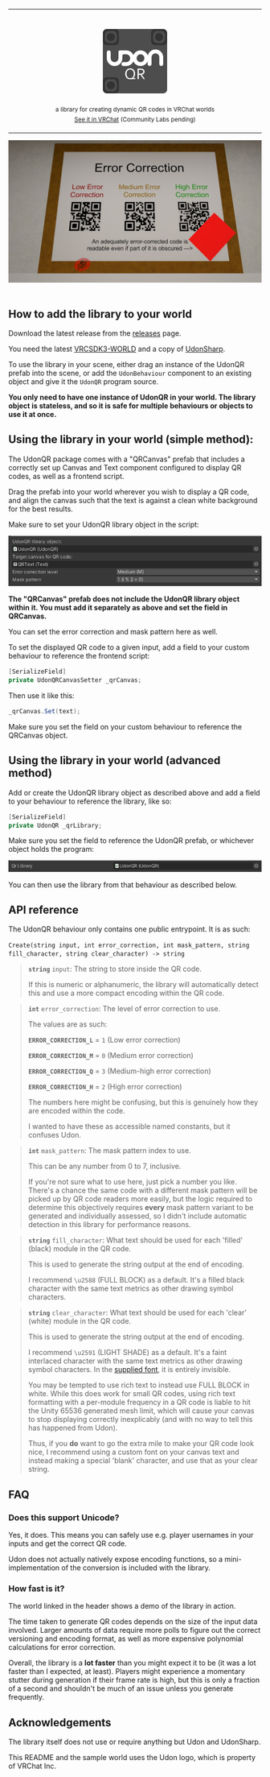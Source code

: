 ***

<h1 align="center">
<sub>
    <img src=".github/assets/udon-qr.svg" height="128">
</sub>
</h1>
<p align="center">
<sup>
a library for creating dynamic QR codes in VRChat worlds
</sup>
<br>
<sup>
    <a href="https://vrchat.com/home/world/wrld_c098235d-591e-4580-9a36-4fc09db61a24">See it in VRChat</a>
    (Community Labs pending)
</sup>
</p>

***

<img src=".github/assets/sample.jpg">
<br>
<br>

## How to add the library to your world

Download the latest release from the [releases](https://github.com/Gorialis/vrchat-udon-qr/releases) page.

You need the latest [VRCSDK3-WORLD](https://vrchat.com/home/download) and a copy of [UdonSharp](https://github.com/MerlinVR/UdonSharp/releases).

To use the library in your scene, either drag an instance of the UdonQR prefab into the scene, or add the `UdonBehaviour` component to an existing object and give it the `UdonQR` program source.

**You only need to have one instance of UdonQR in your world. The library object is stateless, and so it is safe for multiple behaviours or objects to use it at once.**


## Using the library in your world (simple method):

The UdonQR package comes with a "QRCanvas" prefab that includes a correctly set up Canvas and Text component configured to display QR codes, as well as a frontend script.

Drag the prefab into your world wherever you wish to display a QR code, and align the canvas such that the text is against a clean white background for the best results.

Make sure to set your UdonQR library object in the script:

<img src=".github/assets/set_instance_1.png">

**The "QRCanvas" prefab does not include the UdonQR library object within it. You must add it separately as above and set the field in QRCanvas.**

You can set the error correction and mask pattern here as well.

To set the displayed QR code to a given input, add a field to your custom behaviour to reference the frontend script:

```csharp
[SerializeField]
private UdonQRCanvasSetter _qrCanvas;
```

Then use it like this:

```csharp
_qrCanvas.Set(text);
```

Make sure you set the field on your custom behaviour to reference the QRCanvas object.

## Using the library in your world (advanced method)

Add or create the UdonQR library object as described above and add a field to your behaviour to reference the library, like so:

```csharp
[SerializeField]
private UdonQR _qrLibrary;
```

Make sure you set the field to reference the UdonQR prefab, or whichever object holds the program:

<img src=".github/assets/set_instance_2.png">

You can then use the library from that behaviour as described below.

## API reference

The UdonQR behaviour only contains one public entrypoint. It is as such:

`Create(string input, int error_correction, int mask_pattern, string fill_character, string clear_character) -> string`

> **`string`** `input`: The string to store inside the QR code.
>
> If this is numeric or alphanumeric, the library will automatically detect this and use a more compact encoding within the QR code.

> **`int`** `error_correction`: The level of error correction to use.
>
> The values are as such:
>
> **`ERROR_CORRECTION_L`** = `1`  (Low error correction)
>
> **`ERROR_CORRECTION_M`** = `0`  (Medium error correction)
>
> **`ERROR_CORRECTION_Q`** = `3`  (Medium-high error correction)
>
> **`ERROR_CORRECTION_H`** = `2`  (High error correction)
>
> The numbers here might be confusing, but this is genuinely how they are encoded within the code.
>
> I wanted to have these as accessible named constants, but it confuses Udon.

> **`int`** `mask_pattern`: The mask pattern index to use.
>
> This can be any number from 0 to 7, inclusive.
>
> If you're not sure what to use here, just pick a number you like. There's a chance the same code with a different mask pattern will be picked up by QR code readers more easily, but the logic required to determine this objectively requires **every** mask pattern variant to be generated and individually assessed, so I didn't include automatic detection in this library for performance reasons.

> **`string`** `fill_character`: What text should be used for each 'filled' (black) module in the QR code.
>
> This is used to generate the string output at the end of encoding.
>
> I recommend `\u2588` (FULL BLOCK) as a default. It's a filled black character with the same text metrics as other drawing symbol characters.

> **`string`** `clear_character`: What text should be used for each 'clear' (white) module in the QR code.
>
> This is used to generate the string output at the end of encoding.
>
> I recommend `\u2591` (LIGHT SHADE) as a default. It's a faint interlaced character with the same text metrics as other drawing symbol characters. In the [supplied font](Assets/Gorialis/UdonQR/Fonts), it is entirely invisible.
>
> You may be tempted to use rich text to instead use FULL BLOCK in white. While this does work for small QR codes, using rich text formatting with a per-module frequency in a QR code is liable to hit the Unity 65536 generated mesh limit, which will cause your canvas to stop displaying correctly inexplicably (and with no way to tell this has happened from Udon).
>
> Thus, if you **do** want to go the extra mile to make your QR code look nice, I recommend using a custom font on your canvas text and instead making a special 'blank' character, and use that as your clear string.

## FAQ


### Does this support Unicode?

Yes, it does. This means you can safely use e.g. player usernames in your inputs and get the correct QR code.

Udon does not actually natively expose encoding functions, so a mini-implementation of the conversion is included with the library.

### How fast is it?

The world linked in the header shows a demo of the library in action.

The time taken to generate QR codes depends on the size of the input data involved. Larger amounts of data require more polls to figure out the correct versioning and encoding format, as well as more expensive polynomial calculations for error correction.

Overall, the library is a **lot faster** than you might expect it to be (it was a lot faster than I expected, at least). Players might experience a momentary stutter during generation if their frame rate is high, but this is only a fraction of a second and shouldn't be much of an issue unless you generate frequently.

## Acknowledgements

The library itself does not use or require anything but Udon and UdonSharp.

This README and the sample world uses the Udon logo, which is property of VRChat Inc.
